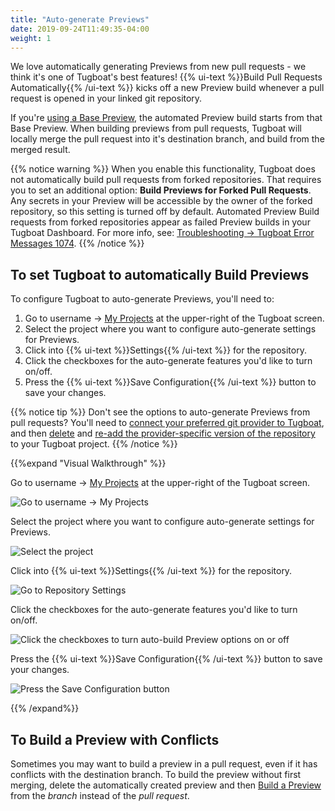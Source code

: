 ```yaml
---
title: "Auto-generate Previews"
date: 2019-09-24T11:49:35-04:00
weight: 1
---
```


We love automatically generating Previews from new pull requests - we think it's one of Tugboat's best features!
{{% ui-text %}}Build Pull Requests Automatically{{% /ui-text %}} kicks off a new Preview build whenever a pull request
is opened in your linked git repository.

If you're [using a Base Preview](/building-a-preview/work-with-base-previews/), the automated Preview build starts from
that Base Preview. When building previews from pull requests, Tugboat will locally merge the pull request into it's
destination branch, and build from the merged result.

{{% notice warning %}} When you enable this functionality, Tugboat does not automatically build pull requests from
forked repositories. That requires you to set an additional option: **Build Previews for Forked Pull Requests**. Any
secrets in your Preview will be accessible by the owner of the forked repository, so this setting is turned off by
default. Automated Preview Build requests from forked repositories appear as failed Preview builds in your Tugboat
Dashboard. For more info, see:
[Troubleshooting -> Tugboat Error Messages 1074](/troubleshooting/fix-problem-x/#1074-repo-configuration-does-not-allow-building-of-pull-requests-from-forks).
{{% /notice %}}

## To set Tugboat to automatically Build Previews

To configure Tugboat to auto-generate Previews, you'll need to:

1. Go to username -> [My Projects](https://dashboard.tugboat.qa/projects) at the upper-right of the Tugboat screen.
2. Select the project where you want to configure auto-generate settings for Previews.
3. Click into {{% ui-text %}}Settings{{% /ui-text %}} for the repository.
4. Click the checkboxes for the auto-generate features you'd like to turn on/off.
5. Press the {{% ui-text %}}Save Configuration{{% /ui-text %}} button to save your changes.

{{% notice tip %}} Don't see the options to auto-generate Previews from pull requests? You'll need to
[connect your preferred git provider to Tugboat](/setting-up-tugboat/connect-with-your-provider/), and then
[delete](/setting-up-tugboat/select-repo-settings/#delete-the-repository) and
[re-add the provider-specific version of the repository](/setting-up-tugboat/add-repos-to-the-project/) to your Tugboat
project. {{% /notice %}}

{{%expand "Visual Walkthrough" %}}

Go to username -> [My Projects](https://dashboard.tugboat.qa/projects) at the upper-right of the Tugboat screen.

![Go to username -> My Projects](/_images/go-to-user-my-projects.png)

Select the project where you want to configure auto-generate settings for Previews.

![Select the project](/_images/select-a-project.png)

Click into {{% ui-text %}}Settings{{% /ui-text %}} for the repository.

![Go to Repository Settings](/_images/go-to-repository-settings.png)

Click the checkboxes for the auto-generate features you'd like to turn on/off.

![Click the checkboxes to turn auto-build Preview options on or off](/_images/auto-build-preview-repository-settings.png)

Press the {{% ui-text %}}Save Configuration{{% /ui-text %}} button to save your changes.

![Press the Save Configuration button](/_images/repository-settings-press-save-configuration.png)

{{% /expand%}}

## To Build a Preview with Conflicts

Sometimes you may want to build a preview in a pull request, even if it has conflicts with the destination branch. To
build the preview without first merging, delete the automatically created preview and then
[Build a Preview](/building-a-preview/administer-previews/build-previews/) from the _branch_ instead of the _pull
request_.
